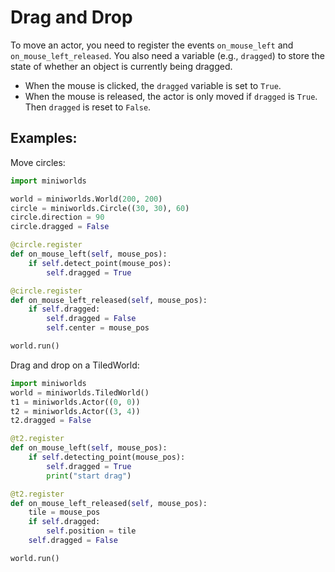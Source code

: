 # Drag and Drop

To move an actor, you need to register the events `on_mouse_left` and `on_mouse_left_released`.
You also need a variable (e.g., `dragged`) to store the state of whether an object is currently being dragged.

* When the mouse is clicked, the `dragged` variable is set to `True`.
* When the mouse is released, the actor is only moved if `dragged` is `True`. Then `dragged` is reset to `False`.

## Examples:

Move circles:

```python
import miniworlds

world = miniworlds.World(200, 200)
circle = miniworlds.Circle((30, 30), 60)
circle.direction = 90
circle.dragged = False

@circle.register
def on_mouse_left(self, mouse_pos):
    if self.detect_point(mouse_pos):
        self.dragged = True

@circle.register
def on_mouse_left_released(self, mouse_pos):
    if self.dragged:
        self.dragged = False
        self.center = mouse_pos

world.run()
```

Drag and drop on a TiledWorld:

```python
import miniworlds 
world = miniworlds.TiledWorld()
t1 = miniworlds.Actor((0, 0))
t2 = miniworlds.Actor((3, 4))
t2.dragged = False

@t2.register
def on_mouse_left(self, mouse_pos):
    if self.detecting_point(mouse_pos):
        self.dragged = True
        print("start drag")

@t2.register
def on_mouse_left_released(self, mouse_pos):
    tile = mouse_pos
    if self.dragged:
        self.position = tile
    self.dragged = False

world.run()
```
